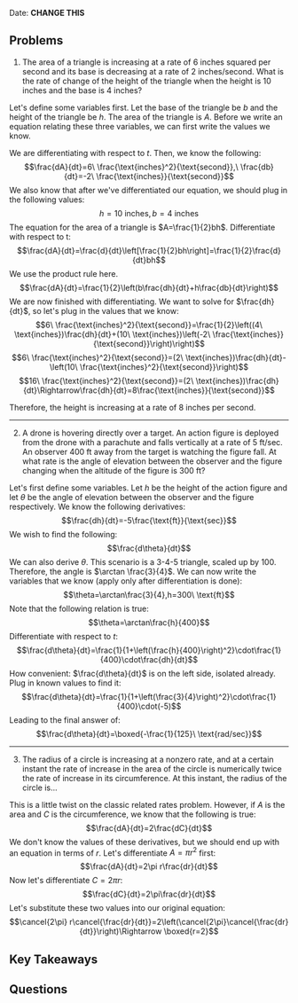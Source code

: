 Date: **CHANGE THIS**
## Problems

1. The area of a triangle is increasing at a rate of 6 inches squared per second and its base is decreasing at a rate of 2 inches/second. What is the rate of change of the height of the triangle when the height is 10 inches and the base is 4 inches?

Let's define some variables first. Let the base of the triangle be $b$ and the height of the triangle be $h$. The area of the triangle is $A$. Before we write an equation relating these three variables, we can first write the values we know. 

We are differentiating with respect to $t$. Then, we know the following: $$\frac{dA}{dt}=6\ \frac{\text{inches}^2}{\text{second}},\ \frac{db}{dt}=-2\ \frac{\text{inches}}{\text{second}}$$
We also know that after we've differentiated our equation, we should plug in the following values: $$h=10\ \text{inches}, b=4\ \text{inches}$$
The equation for the area of a triangle is $A=\frac{1}{2}bh$. Differentiate with respect to t: $$\frac{dA}{dt}=\frac{d}{dt}\left[\frac{1}{2}bh\right]=\frac{1}{2}\frac{d}{dt}bh$$
We use the product rule here. $$\frac{dA}{dt}=\frac{1}{2}\left(b\frac{dh}{dt}+h\frac{db}{dt}\right)$$
We are now finished with differentiating. We want to solve for $\frac{dh}{dt}$, so let's plug in the values that we know: $$6\ \frac{\text{inches}^2}{\text{second}}=\frac{1}{2}\left((4\ \text{inches})\frac{dh}{dt}+(10\ \text{inches})\left(-2\ \frac{\text{inches}}{\text{second}}\right)\right)$$
$$6\ \frac{\text{inches}^2}{\text{second}}=(2\ \text{inches})\frac{dh}{dt}-\left(10\ \frac{\text{inches}^2}{\text{second}}\right)$$
$$16\ \frac{\text{inches}^2}{\text{second}}=(2\ \text{inches})\frac{dh}{dt}\Rightarrow\frac{dh}{dt}=8\frac{\text{inches}}{\text{second}}$$

Therefore, the height is increasing at a rate of 8 inches per second.

___
2. A drone is hovering directly over a target. An action figure is deployed from the drone with a parachute and falls vertically at a rate of 5 ft/sec. An observer 400 ft away from the target is watching the figure fall. At what rate is the angle of elevation between the observer and the figure changing when the altitude of the figure is 300 ft?

Let's first define some variables. Let $h$ be the height of the action figure and let $\theta$ be the angle of elevation between the observer and the figure respectively. We know the following derivatives: $$\frac{dh}{dt}=-5\frac{\text{ft}}{\text{sec}}$$
We wish to find the following: $$\frac{d\theta}{dt}$$
We can also derive $\theta$. This scenario is a 3-4-5 triangle, scaled up by 100. Therefore, the angle is $\arctan \frac{3}{4}$. We can now write the variables that we know (apply only after differentiation is done): $$\theta=\arctan\frac{3}{4},h=300\ \text{ft}$$
Note that the following relation is true: $$\theta=\arctan\frac{h}{400}$$
Differentiate with respect to $t$: $$\frac{d\theta}{dt}=\frac{1}{1+\left(\frac{h}{400}\right)^2}\cdot\frac{1}{400}\cdot\frac{dh}{dt}$$
How convenient: $\frac{d\theta}{dt}$ is on the left side, isolated already. Plug in known values to find it: $$\frac{d\theta}{dt}=\frac{1}{1+\left(\frac{3}{4}\right)^2}\cdot\frac{1}{400}\cdot(-5)$$
Leading to the final answer of: $$\frac{d\theta}{dt}=\boxed{-\frac{1}{125}\ \text{rad/sec}}$$
___
3. The radius of a circle is increasing at a nonzero rate, and at a certain instant the rate of increase in the area of the circle is numerically twice the rate of increase in its circumference. At this instant, the radius of the circle is...

This is a little twist on the classic related rates problem. However, if $A$ is the area and $C$ is the circumference, we know that the following is true: $$\frac{dA}{dt}=2\frac{dC}{dt}$$
We don't know the values of these derivatives, but we should end up with an equation in terms of $r$. Let's differentiate $A=\pi r^2$ first: $$\frac{dA}{dt}=2\pi r\frac{dr}{dt}$$
Now let's differentiate $C=2\pi r$: $$\frac{dC}{dt}=2\pi\frac{dr}{dt}$$
Let's substitute these two values into our original equation: $$\cancel{2\pi} r\cancel{\frac{dr}{dt}}=2\left(\cancel{2\pi}\cancel{\frac{dr}{dt}}\right)\Rightarrow \boxed{r=2}$$


## Key Takeaways



## Questions

